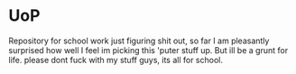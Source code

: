 # UoP
Repository for school work
just figuring shit out, so far I am pleasantly surprised how well I feel im picking this 'puter stuff up. 
But ill be a grunt for life. 
please dont fuck with my stuff guys, its all for school. 
